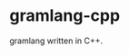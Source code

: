 # gramlang-cpp
gramlang written in C++.

<!-- Make it the main one after a while. Be sure to write the interpreter. -->
